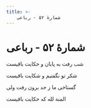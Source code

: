 ```yaml
---
title: >-
    شمارهٔ ۵۲ - رباعی
---
```

# شمارهٔ ۵۲ - رباعی

<div class="b" id="bn1"><div class="m1"><p>شب رفت به پایان و حکایت باقیست</p></div>
<div class="m2"><p>شکر تو نگفتیم و شکایت باقیست</p></div></div>
<div class="b" id="bn2"><div class="m1"><p>گستاخی ما ز حد برون رفت ولی</p></div>
<div class="m2"><p>المنة لله که حکایت باقیست</p></div></div>